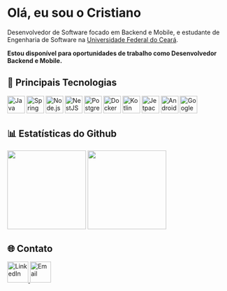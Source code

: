# Olá, eu sou o Cristiano

Desenvolvedor de Software focado em Backend e Mobile, e estudante de Engenharia de Software na [Universidade Federal do Ceará](https://www.quixada.ufc.br/).

**Estou disponível para oportunidades de trabalho como Desenvolvedor Backend e Mobile.**

## 🚀 Principais Tecnologias

<div>
  <p>
    <img src="https://cdn.jsdelivr.net/gh/devicons/devicon@latest/icons/java/java-original.svg" title="Java" alt="Java" width="40" />
    <img src="https://cdn.jsdelivr.net/gh/devicons/devicon@latest/icons/spring/spring-original.svg" title="Spring Boot" alt="Spring Boot" width="40" />
    <img src="https://cdn.jsdelivr.net/gh/devicons/devicon@latest/icons/nodejs/nodejs-original.svg" title="Node.js" alt="Node.js" width="40" />
    <img src="https://cdn.jsdelivr.net/gh/devicons/devicon@latest/icons/nestjs/nestjs-original.svg" title="NestJS" alt="NestJS" width="40" />
    <img src="https://cdn.jsdelivr.net/gh/devicons/devicon@latest/icons/postgresql/postgresql-original.svg" title="PostgreSQL" alt="PostgreSQL" width="40" />
    <img src="https://cdn.jsdelivr.net/gh/devicons/devicon@latest/icons/docker/docker-original.svg" title="Docker" alt="Docker" width="40" />  
    <img src="https://cdn.jsdelivr.net/gh/devicons/devicon@latest/icons/kotlin/kotlin-original.svg" title="Kotlin" alt="Kotlin" width="40" />
    <img src="https://cdn.jsdelivr.net/gh/devicons/devicon@latest/icons/jetpackcompose/jetpackcompose-original.svg" title="Jetpack Compose" alt="Jetpack Compose" width="40" />
    <img src="https://cdn.jsdelivr.net/gh/devicons/devicon@latest/icons/androidstudio/androidstudio-original.svg" title="Android Studio" alt="Android Studio" width="40" />
    <img src="https://cdn.jsdelivr.net/gh/devicons/devicon@latest/icons/googlecloud/googlecloud-original.svg" title="Google Cloud" alt="Google Cloud" width="40" />
  </p>
</div>

  ## 📊 Estatísticas do Github</summary>
  <div>
    <img height="180em" src="https://github-readme-stats.vercel.app/api?username=CristianoMends&show_icons=true&locale=pt-br&theme=dracula&custom_title=Estatísticas%20do%20Github"/>
    <img height="180em" src="https://github-readme-stats.vercel.app/api/top-langs/?username=CristianoMends&layout=compact&locale=pt-br&langs_count=9&hide=html,scss,shell,css,Dockerfile,procfile,hcl&theme=dracula&custom_title=Linguagens%20Mais%20Usadas"/>
  </div>

## 🌐 Contato

  <a href="https://www.linkedin.com/in/cristiano-mendes-link/">
    <img src="https://skillicons.dev/icons?i=linkedin" alt="LinkedIn" width="48"/>
  </a>
  <a href="mailto:cristianomendes.dev@gmail.com">
    <img src="https://skillicons.dev/icons?i=gmail" alt="Email" width="48"/>
  </a>
